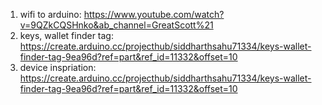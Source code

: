 1. wifi to arduino: https://www.youtube.com/watch?v=9QZkCQSHnko&ab_channel=GreatScott%21
2. keys, wallet finder tag: https://create.arduino.cc/projecthub/siddharthsahu71334/keys-wallet-finder-tag-9ea96d?ref=part&ref_id=11332&offset=10
3. device inspriation: https://create.arduino.cc/projecthub/siddharthsahu71334/keys-wallet-finder-tag-9ea96d?ref=part&ref_id=11332&offset=10
